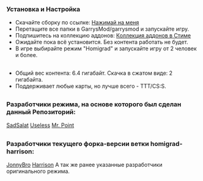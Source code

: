### Установка и Настройка
- Скачайте сборку по ссылке: [Нажимай на меня](https://github.com/Niikbb/Homigrad/archive/refs/heads/homigrad-harrison.zip)
- Перетащите все папки в GarrysMod/garrysmod и запускайте игру.
- Подпишитесь на коллекцию аддонов: [Коллекция аддонов в Стиме](https://s.team/sf/3251006969)
- Ожидайте пока всё установится. Без контента работать не будет.
- В игре выбирайте режим "Homigrad" и запускайте игру от 2 человек и более.
##
- Общий вес контента: 6.4 гигабайт. Скачка в сжатом виде: 2 гигабайта.
- Поддерживает любые карты, но лучше всего - ТТТ/CS:S.
##
### Разработчики режима, на основе которого был сделан данный Репозиторий:
[SadSalat](https://github.com/sadsalat)
[Useless](https://github.com/uzelezz123)
[Mr. Point](https://github.com/MrPointlezz)
##
### Разработчики текущего форка-версии ветки homigrad-harrison:
[JonnyBro](https://github.com/JonnyBro)
[Harrison](https://github.com/harrisoniam)
А так же ранее указанные разработчики оригинального режима.
